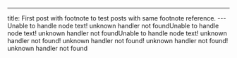 ---
title: First post with footnote to test posts with same footnote reference.
---Unable to handle node text! unknown handler not foundUnable to handle node text! unknown handler not foundUnable to handle node text! unknown handler not found! unknown handler not found! unknown handler not found! unknown handler not found
